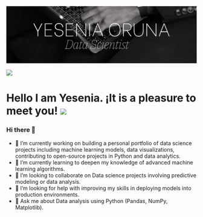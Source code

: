 <div id="header" align="center">
  <img decoding="async" src="https://github.com/yesi-or/yesi-or/blob/main/img.png?raw=true" width="800"/>
</div>

[![](https://img.shields.io/badge/LinkedIn-0077B5?style=for-the-badge&logo=linkedin&logoColor=white)](https://www.linkedin.com/in/yesenia-oruna-b7b43122a/)  

<h1>
   Hello I am Yesenia. ¡It is a pleasure to meet you!
  <img decoding="async" src="https://media.giphy.com/media/hvRJCLFzcasrR4ia7z/giphy.gif" width="30px"/>
</h1>


  ### Hi there 👋
  
- 🔭 I’m currently working on building a personal portfolio of data science projects including machine learning models, data visualizations, contributing to open-source projects in Python and data analytics. 
- 🌱 I’m currently learning to deepen my knowledge of advanced machine learning algorithms.
- 👯 I’m looking to collaborate on Data science projects involving predictive modeling or data analysis.
- 🤔 I’m looking for help with improving my skills in deploying models into production environments.
- 💬 Ask me about Data analysis using Python (Pandas, NumPy, Matplotlib).

